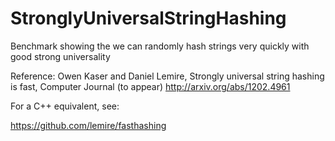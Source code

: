 StronglyUniversalStringHashing
==============================

Benchmark showing the we can randomly hash strings very quickly with good strong universality 


 Reference: Owen Kaser and Daniel Lemire, Strongly universal string hashing is fast, Computer Journal (to appear)
 http://arxiv.org/abs/1202.4961


For a C++ equivalent, see:

https://github.com/lemire/fasthashing

